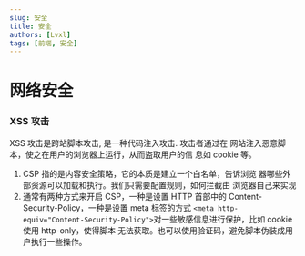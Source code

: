 ```yaml
---
slug: 安全
title: 安全
authors: [Lvxl]
tags: [前端, 安全]
---
```



# 网络安全

### XSS 攻击
XSS 攻击是跨站脚本攻击, 是一种代码注入攻击. 攻击者通过在
网站注入恶意脚本，使之在用户的浏览器上运行，从而盗取用户的信
息如 cookie 等。
1. CSP 指的是内容安全策略，它的本质是建立一个白名单，告诉浏览
器哪些外部资源可以加载和执行。我们只需要配置规则，如何拦截由
浏览器自己来实现
2. 通常有两种方式来开启 CSP，一种是设置 HTTP 首部中的
Content-Security-Policy，一种是设置 meta 标签的方式 `<meta http-equiv="Content-Security-Policy">`对一些敏感信息进行保护，比如 cookie 使用 http-only，使得脚本
无法获取。也可以使用验证码，避免脚本伪装成用户执行一些操作。